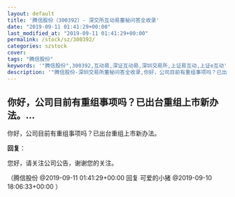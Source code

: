 ```yaml
---
layout: default
title: '腾信股份（300392）- 深交所互动易董秘问答全收录'
date: "2019-09-11 01:41:29+00:00"
last_modified_at: "2019-09-11 01:41:29+00:00"
permalink: /stock/sz/300392/
categories: szstock
cover: 
tags: "腾信股份"
keywords: '"腾信股份",300392,互动易,深证互动易,深圳交易所,上证易互动,上证e互动'
description: '"腾信股份-深圳交易所董秘问答全收录,你好，公司目前有重组事项吗？已出台重组上市新办法。"'
---
```


## 你好，公司目前有重组事项吗？已出台重组上市新办法。...

你好，公司目前有重组事项吗？已出台重组上市新办法。

**回复**：

您好，请关注公司公告，谢谢您的关注。 

（腾信股份  @2019-09-11 01:41:29+00:00 回复 可爱的小猪  @2019-09-10 18:06:33+00:00 ）

